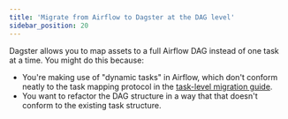 ```yaml
---
title: 'Migrate from Airflow to Dagster at the DAG level'
sidebar_position: 20
---
```


Dagster allows you to map assets to a full Airflow DAG instead of one task at a time. You might do this because:

- You're making use of "dynamic tasks" in Airflow, which don't conform neatly to the task mapping protocol in the [task-level migration guide](../task-level-migration/).
- You want to refactor the DAG structure in a way that that doesn't conform to the existing task structure.